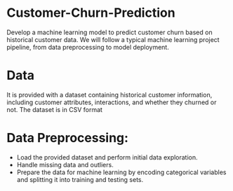 # Customer-Churn-Prediction
Develop a machine learning model to predict customer churn based on historical customer data. We will follow a typical machine learning project pipeline, from data preprocessing to model deployment.

# Data
It is provided with a dataset containing historical customer information, including customer attributes, interactions, and whether they churned or not. The dataset is in CSV format

# Data Preprocessing:
* Load the provided dataset and perform initial data exploration.
* Handle missing data and outliers.
* Prepare the data for machine learning by encoding categorical variables and splitting it into training and testing sets.
